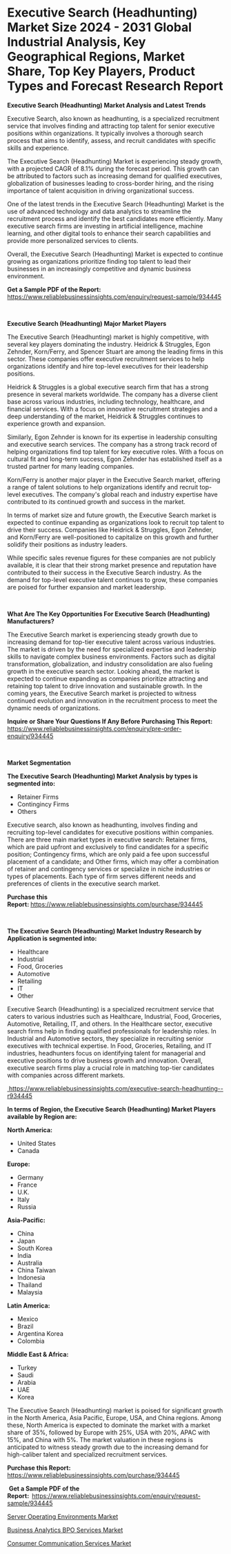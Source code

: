 <p><h1>Executive Search (Headhunting) Market Size 2024 - 2031 Global Industrial Analysis, Key Geographical Regions, Market Share, Top Key Players, Product Types and Forecast Research Report</h1></p><p><strong>Executive Search (Headhunting) Market Analysis and Latest Trends</strong></p>
<p><p>Executive Search, also known as headhunting, is a specialized recruitment service that involves finding and attracting top talent for senior executive positions within organizations. It typically involves a thorough search process that aims to identify, assess, and recruit candidates with specific skills and experience.</p><p>The Executive Search (Headhunting) Market is experiencing steady growth, with a projected CAGR of 8.1% during the forecast period. This growth can be attributed to factors such as increasing demand for qualified executives, globalization of businesses leading to cross-border hiring, and the rising importance of talent acquisition in driving organizational success.</p><p>One of the latest trends in the Executive Search (Headhunting) Market is the use of advanced technology and data analytics to streamline the recruitment process and identify the best candidates more efficiently. Many executive search firms are investing in artificial intelligence, machine learning, and other digital tools to enhance their search capabilities and provide more personalized services to clients.</p><p>Overall, the Executive Search (Headhunting) Market is expected to continue growing as organizations prioritize finding top talent to lead their businesses in an increasingly competitive and dynamic business environment.</p></p>
<p><strong>Get a Sample PDF of the Report:&nbsp;</strong> <a href="https://www.reliablebusinessinsights.com/enquiry/request-sample/934445">https://www.reliablebusinessinsights.com/enquiry/request-sample/934445</a></p>
<p>&nbsp;</p>
<p><strong>Executive Search (Headhunting) Major Market Players</strong></p>
<p><p>The Executive Search (Headhunting) market is highly competitive, with several key players dominating the industry. Heidrick & Struggles, Egon Zehnder, Korn/Ferry, and Spencer Stuart are among the leading firms in this sector. These companies offer executive recruitment services to help organizations identify and hire top-level executives for their leadership positions.</p><p>Heidrick & Struggles is a global executive search firm that has a strong presence in several markets worldwide. The company has a diverse client base across various industries, including technology, healthcare, and financial services. With a focus on innovative recruitment strategies and a deep understanding of the market, Heidrick & Struggles continues to experience growth and expansion.</p><p>Similarly, Egon Zehnder is known for its expertise in leadership consulting and executive search services. The company has a strong track record of helping organizations find top talent for key executive roles. With a focus on cultural fit and long-term success, Egon Zehnder has established itself as a trusted partner for many leading companies.</p><p>Korn/Ferry is another major player in the Executive Search market, offering a range of talent solutions to help organizations identify and recruit top-level executives. The company's global reach and industry expertise have contributed to its continued growth and success in the market.</p><p>In terms of market size and future growth, the Executive Search market is expected to continue expanding as organizations look to recruit top talent to drive their success. Companies like Heidrick & Struggles, Egon Zehnder, and Korn/Ferry are well-positioned to capitalize on this growth and further solidify their positions as industry leaders.</p><p>While specific sales revenue figures for these companies are not publicly available, it is clear that their strong market presence and reputation have contributed to their success in the Executive Search industry. As the demand for top-level executive talent continues to grow, these companies are poised for further expansion and market leadership.</p></p>
<p>&nbsp;</p>
<p><strong>What Are The Key Opportunities For Executive Search (Headhunting) Manufacturers?</strong></p>
<p><p>The Executive Search market is experiencing steady growth due to increasing demand for top-tier executive talent across various industries. The market is driven by the need for specialized expertise and leadership skills to navigate complex business environments. Factors such as digital transformation, globalization, and industry consolidation are also fueling growth in the executive search sector. Looking ahead, the market is expected to continue expanding as companies prioritize attracting and retaining top talent to drive innovation and sustainable growth. In the coming years, the Executive Search market is projected to witness continued evolution and innovation in the recruitment process to meet the dynamic needs of organizations.</p></p>
<p><strong>Inquire or Share Your Questions If Any Before Purchasing This Report:</strong> <a href="https://www.reliablebusinessinsights.com/enquiry/pre-order-enquiry/934445">https://www.reliablebusinessinsights.com/enquiry/pre-order-enquiry/934445</a></p>
<p>&nbsp;</p>
<p><strong>Market Segmentation</strong></p>
<p><strong>The Executive Search (Headhunting) Market Analysis by types is segmented into:</strong></p>
<p><ul><li>Retainer Firms</li><li>Contingincy Firms</li><li>Others</li></ul></p>
<p><p>Executive search, also known as headhunting, involves finding and recruiting top-level candidates for executive positions within companies. There are three main market types in executive search: Retainer firms, which are paid upfront and exclusively to find candidates for a specific position; Contingency firms, which are only paid a fee upon successful placement of a candidate; and Other firms, which may offer a combination of retainer and contingency services or specialize in niche industries or types of placements. Each type of firm serves different needs and preferences of clients in the executive search market.</p></p>
<p><strong>Purchase this Report:&nbsp;</strong><a href="https://www.reliablebusinessinsights.com/purchase/934445">https://www.reliablebusinessinsights.com/purchase/934445</a></p>
<p>&nbsp;</p>
<p><strong>The Executive Search (Headhunting) Market Industry Research by Application is segmented into:</strong></p>
<p><ul><li>Healthcare</li><li>Industrial</li><li>Food, Groceries</li><li>Automotive</li><li>Retailing</li><li>IT</li><li>Other</li></ul></p>
<p><p>Executive Search (Headhunting) is a specialized recruitment service that caters to various industries such as Healthcare, Industrial, Food, Groceries, Automotive, Retailing, IT, and others. In the Healthcare sector, executive search firms help in finding qualified professionals for leadership roles. In Industrial and Automotive sectors, they specialize in recruiting senior executives with technical expertise. In Food, Groceries, Retailing, and IT industries, headhunters focus on identifying talent for managerial and executive positions to drive business growth and innovation. Overall, executive search firms play a crucial role in matching top-tier candidates with companies across different markets.</p></p>
<p><a href="https://www.reliablebusinessinsights.com/executive-search-headhunting--r934445">&nbsp;https://www.reliablebusinessinsights.com/executive-search-headhunting--r934445</a></p>
<p><strong>In terms of Region, the Executive Search (Headhunting) Market Players available by Region are:</strong></p>
<p>
    <p> <strong> North America: </strong>
        <ul>
            <li>United States</li>
            <li>Canada</li>
        </ul>
        </p> 
    <p> <strong> Europe: </strong>
        <ul>
            <li>Germany</li>
            <li>France</li>
            <li>U.K.</li>
            <li>Italy</li>
            <li>Russia</li>
        </ul>
        </p> 
    <p> <strong> Asia-Pacific: </strong>
        <ul>
            <li>China</li>
            <li>Japan</li>
            <li>South Korea</li>
            <li>India</li>
            <li>Australia</li>
            <li>China Taiwan</li>
            <li>Indonesia</li>
            <li>Thailand</li>
            <li>Malaysia</li>
        </ul>
        </p> 
    <p> <strong> Latin America: </strong>
        <ul>
            <li>Mexico</li>
            <li>Brazil</li>
            <li>Argentina Korea</li>
            <li>Colombia</li>
        </ul>
        </p> 
    <p> <strong> Middle East & Africa: </strong>
        <ul>
            <li>Turkey</li>
            <li>Saudi</li>
            <li>Arabia</li>
            <li>UAE</li>
            <li>Korea</li>
        </ul>
    </p>
    </p>
<p><p>The Executive Search (Headhunting) market is poised for significant growth in the North America, Asia Pacific, Europe, USA, and China regions. Among these, North America is expected to dominate the market with a market share of 35%, followed by Europe with 25%, USA with 20%, APAC with 15%, and China with 5%. The market valuation in these regions is anticipated to witness steady growth due to the increasing demand for high-caliber talent and specialized recruitment services.</p></p>
<p><strong>Purchase this Report: </strong><a href="https://www.reliablebusinessinsights.com/purchase/934445">https://www.reliablebusinessinsights.com/purchase/934445</a></p>
<p>&nbsp;<strong>Get a Sample PDF of the Report:&nbsp;&nbsp;</strong><a href="https://www.reliablebusinessinsights.com/enquiry/request-sample/934445">https://www.reliablebusinessinsights.com/enquiry/request-sample/934445</a></p>
<p><strong></strong></p>
<p><p><a href="https://github.com/niyotibauri9/Market-Research-Report-List-1/blob/main/server-operating-environments-market.md">Server Operating Environments Market</a></p><p><a href="https://github.com/ajiariaa/Market-Research-Report-List-1/blob/main/business-analytics-bpo-services-market.md">Business Analytics BPO Services Market</a></p><p><a href="https://github.com/sofayahoo2023/Market-Research-Report-List-5/blob/main/consumer-communication-services-market.md">Consumer Communication Services Market</a></p></p>